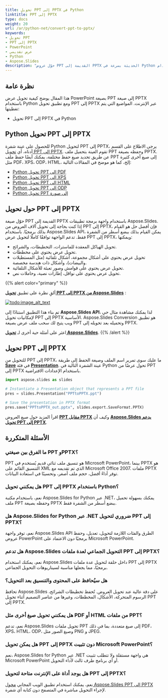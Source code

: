 ```yaml
---
title: تحويل PPT إلى PPTX في Python
linktitle: PPT إلى PPTX
type: docs
weight: 20
url: /ar/python-net/convert-ppt-to-pptx/
keywords:
- تحويل PPT
- PPT إلى PPTX
- PowerPoint
- عرض تقديمي
- Python
- Aspose.Slides
description: "حوّل عروض PPT القديمة إلى PPTX الحديثة بسرعة في Python باستخدام Aspose.Slides — دليل واضح، عينات شفرة مجانية، دون الحاجة إلى Microsoft Office."
---
```


## **نظرة عامة**

هذا المقال يوضح كيفية تحويل عرض PowerPoint بصيغة PPT إلى صيغة PPTX باستخدام Python ومع تطبيق تحويل PPT إلى PPTX عبر الإنترنت. المواضيع التي يتم تغطيتها:

- تحويل PPT إلى PPTX في Python

## **Python تحويل PPT إلى PPTX**

للحصول على عينة شفرة Python لتحويل PPT إلى PPTX، يرجى الاطلاع على القسم أدناه، أي [تحويل PPT إلى PPTX](#convert-ppt-to-pptx). تقوم العينة بتحميل ملف PPT وحفظه بصيغة PPTX. عن طريق تحديد صيغ حفظ مختلفة، يمكنك أيضًا حفظ ملف PPT إلى صيغ أخرى كثيرة مثل PDF، XPS، ODP، HTML، إلخ، كما هو موضح في المقالات التالية:

- [Python تحويل PPT إلى PDF](https://docs.aspose.com/slides/python-net/convert-powerpoint-to-pdf/)
- [Python تحويل PPT إلى XPS](https://docs.aspose.com/slides/python-net/convert-powerpoint-to-xps/)
- [Python تحويل PPT إلى HTML](https://docs.aspose.com/slides/python-net/convert-powerpoint-to-html/)
- [Python تحويل PPT إلى ODP](https://docs.aspose.com/slides/python-net/save-presentation/)
- [Python تحويل PPT إلى صورة](https://docs.aspose.com/slides/python-net/convert-powerpoint-to-png/)

## **حول تحويل PPT إلى PPTX**
حوّل صيغة PPT القديمة إلى PPTX باستخدام واجهة برمجة تطبيقات Aspose.Slides. إذا كنت بحاجة إلى تحويل آلاف العروض من PPT إلى PPTX، فإن أفضل حل هو القيام بذلك برمجيًا. باستخدام Aspose.Slides API، يمكن القيام بذلك ببضع أسطر من الشفرة فقط. تدعم الواجهة توافقًا كاملًا لتحويل عرض PPT إلى PPTX، ويمكنها:

- تحويل الهياكل المعقدة للماسترات، التخطيطات، والشرائح.
- تحويل عرض يحتوي على مخططات.
- تحويل عرض يحتوي على أشكال مجموعة، أشكال تلقائية (مثل المستطيلات والبيضات)، وأشكال ذات هندسة مخصصة.
- تحويل عرض يحتوي على قوامش وصور تعبئة للأشكال التلقائية.
- تحويل عرض يحتوي على نواقل، إطارات نصية، وحاملات نص.

{{% alert color="primary" %}}

ألقِ نظرة على تطبيق [**تحويل PPT إلى PPTX من Aspose.Slides**](https://products.aspose.app/slides/conversion/ppt-to-pptx) :

[](https://products.aspose.app/slides/conversion/ppt-to-pptx)

[![todo:image_alt_text](ppt-to-pptx.png)](https://products.aspose.app/slides/conversion/ppt-to-pptx)

تم بناء هذا التطبيق استنادًا إلى **Aspose.Slides API**، لذا يمكنك مشاهدة مثال حي لإمكانيات تحويل PPT إلى PPTX الأساسية. Aspose.Slides Conversion هو تطبيق ويب يتيح لك سحب ملف عرض بصيغة PPT وتحميله بعد تحويله إلى PPTX.

اعثر على أمثلة حية أخرى لـ [**تحويل Aspose.Slides**](https://products.aspose.app/slides/conversion/).
{{% /alert %}}

## **تحويل PPT إلى PPTX**
للتحويل من PPT إلى PPTX، ما عليك سوى تمرير اسم الملف وصيغة الحفظ إلى طريقة [**Save**](https://reference.aspose.com/slides/python-net/aspose.slides/presentation/) في فئة [**Presentation**](https://reference.aspose.com/slides/python-net/aspose.slides/presentation/). عينة الشفرة التالية في Python تحول عرضًا من PPT إلى PPTX باستخدام الإعدادات الافتراضية.

```python
import aspose.slides as slides

# Instantiate a Presentation object that represents a PPT file
pres = slides.Presentation("PPTtoPPTX.ppt")

# Save the presentation in PPTX format
pres.save("PPTtoPPTX_out.pptx", slides.export.SaveFormat.PPTX)
```

اقرأ المزيد حول صيغ العروض [**PPT مقابل PPTX**](/slides/ar/python-net/ppt-vs-pptx/) وكيف أن [**Aspose.Slides يدعم تحويل PPT إلى PPTX**](/slides/ar/python-net/convert-ppt-to-pptx/).

## الأسئلة المتكررة

### **ما الفرق بين صيغتي PPT وPPTX؟**

PPT هو تنسيق ملف ثنائي قديم يُستخدم في Microsoft PowerPoint، بينما PPTX هو التنسيق القائم على XML الذي تم تقديمه مع Microsoft Office 2007. ملفات PPTX توفر أداءً أفضل، حجم ملف أصغر، وتحسينًا في استعادة البيانات.

### **هل يمكنني تحويل PPT إلى PPTX باستخدام Python؟**

نعم، باستخدام مكتبة Aspose.Slides for Python عبر .NET، يمكنك بسهولة تحميل ملف PPT وحفظه بصيغة PPTX ببضع أسطر من الشفرة فقط.

### **هل Aspose.Slides for Python عبر .NET ضروري لتحويل PPT إلى PPTX؟**

نعم، توفر واجهة Aspose.Slides API الطرق والفئات اللازمة لتحويل، تعديل، وحفظ عروض PowerPoint برمجيًا دون الاعتماد على Microsoft PowerPoint.

### **هل تدعم Aspose.Slides التحويل الجماعي لعدة ملفات PPT إلى PPTX؟**

نعم، يمكنك استخدام Aspose.Slides داخل حلقة لتحويل عدة ملفات PPT إلى PPTX برمجيًا، مما يجعلها مناسبة لسيناريوهات التحويل الجماعي.

### **هل سيُحافظ على المحتوى والتنسيق بعد التحويل؟**

تحافظ Aspose.Slides على دقة عالية عند تحويل العروض. تُحفظ تخطيطات الشرائح، الرسوم المتحركة، الأشكال، المخططات، وغيرها من عناصر التصميم أثناء تحويل PPT إلى PPTX.

### **هل يمكنني تحويل صيغ أخرى مثل PDF أو HTML من ملفات PPT؟**

نعم، تدعم Aspose.Slides تحويل ملفات PPT إلى صيغ متعددة، بما في ذلك PDF، XPS، HTML، ODP، وصيغ الصور مثل PNG و JPEG.

### **هل يمكن تحويل PPT إلى PPTX دون تثبيت Microsoft PowerPoint؟**

نعم، Aspose.Slides for Python عبر .NET هي واجهة مستقلة ولا تتطلب تثبيت Microsoft PowerPoint أو أي برنامج طرف ثالث لأداء التحويل.

### **هل يوجد أداة على الإنترنت متاحة لتحويل PPT إلى PPTX؟**

نعم، يمكنك استخدام تطبيق الويب المجاني [محول Aspose.Slides PPT إلى PPTX](https://products.aspose.app/slides/conversion/ppt-to-pptx) لإجراء التحويل مباشرة في المتصفح دون كتابة أي شفرة.
